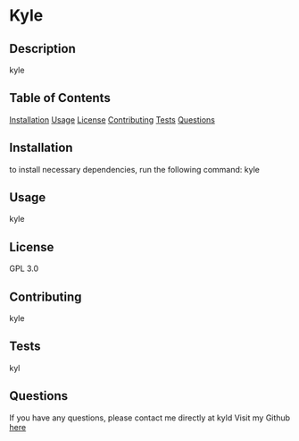 # Kyle  

## Description 
kyle

## Table of Contents
[Installation](#Installation)
[Usage](#Usage)
[License](#License)
[Contributing](#Contributing)
[Tests](#Tests)
[Questions](#Questions)

## Installation 
to install necessary dependencies, run the following command:
kyle 

## Usage 
kyle

## License 
GPL 3.0

## Contributing 
kyle

## Tests 
kyl

## Questions
If you have any questions, please contact me directly at kyld 
Visit my Github [here](https://github.com/kyle)